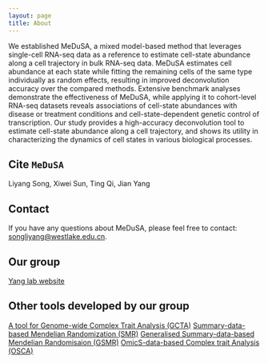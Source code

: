 ```yaml
---
layout: page
title: About
---
```


We established MeDuSA, a mixed model-based method that leverages single-cell RNA-seq data as a reference to estimate cell-state abundance along a cell trajectory in bulk RNA-seq data. MeDuSA estimates cell abundance at each state while fitting the remaining cells of the same type individually as random effects, resulting in improved deconvolution accuracy over the compared methods. Extensive benchmark analyses demonstrate the effectiveness of MeDuSA, while applying it to cohort-level RNA-seq datasets reveals associations of cell-state abundances with disease or treatment conditions and cell-state-dependent genetic control of transcription. Our study provides a high-accuracy deconvolution tool to estimate cell-state abundance along a cell trajectory, and shows its utility in characterizing the dynamics of cell states in various biological processes.

Cite `MeDuSA`
-------------------
Liyang Song, Xiwei Sun, Ting Qi, Jian Yang

Contact
-------------------
If you have any questions about MeDuSA, please feel free to contact: songliyang@westlake.edu.cn.

Our group
-------------------
[Yang lab website](https://yanglab.westlake.edu.cn/)

Other tools developed by our group
-------------------
[A tool for Genome-wide Complex Trait Analysis (GCTA)](https://yanglab.westlake.edu.cn/software/gcta/#Overview)
[Summary-data-based Mendelian Randomization (SMR)](https://yanglab.westlake.edu.cn/software/smr/#Overview)
[Generalised Summary-data-based Mendelian Randomisaion (GSMR)](https://yanglab.westlake.edu.cn/software/gsmr/)
[OmicS-data-based Complex trait Analysis (OSCA)](https://yanglab.westlake.edu.cn/software/osca/#Overview)
